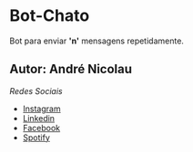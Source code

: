 # Bot-Chato

Bot para enviar **'n'** mensagens repetidamente.


## Autor: **André Nicolau**

_Redes Sociais_

* [Instagram](instagram.com/rodinhaass)
* [Linkedin](https://www.linkedin.com/in/andr%C3%A9-nicolau-56a2a21b0/)
* [Facebook](https://www.facebook.com/rodinhaass)
* [Spotify](https://open.spotify.com/user/0xkggemo4tc3eqgmug2danlv2)
